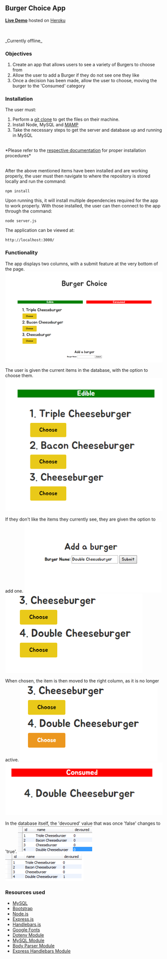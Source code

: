 ## Burger Choice App

<a href="#">**Live Demo**</a> hosted on <a href="https://heroku.com/">Heroku</a>

</br>
</br>
_Currently offline_

### Objectives
1. Create an app that allows users to see a variety of Burgers to choose from
2. Allow the user to add a Burger if they do not see one they like
3. Once a decision has been made, allow the user to choose, moving the burger to the 'Consumed' category

### Installation
The user must:
1. Perform a <a href="https://help.github.com/articles/fetching-a-remote/#clone">git clone</a> to get the files on their machine. 
2. Install Node, MySQL and <a href="https://www.mamp.info/en/">MAMP</a>
4. Take the necessary steps to get the server and database up and running in MySQL
</br>
*Please refer to the <a href="https://github.com/justinvert/Burger-Choice#resources-used">respective documentation</a> for proper installation procedures*
</br>
</br>

After the above mentioned items have been installed and are working properly, the user must then navigate to where the repository is stored locally and run the command:
```
npm install

```
Upon running this, it will install multiple dependencies required for the app to work properly.
With those installed, the user can then connect to the app through the command:
```
node server.js

```
The application can be viewed at:
```
http://localhost:3000/

```

### Functionality
The app displays two columns, with a submit feature at the very bottom of the page.
<img src="public/assets/img/burger-01.png">
</br>

The user is given the current items in the database, with the option to choose them.
<img src="public/assets/img/burger-02.png">
</br>

If they don't like the items they currently see, they are given the option to add one.
<img src="public/assets/img/burger-03.png">
<img src="public/assets/img/burger-04.png">
</br>

When chosen, the item is then moved to the right column, as it is no longer active.
<img src="public/assets/img/burger-05.png">
<img src="public/assets/img/burger-06.png">
</br>

In the database itself, the 'devoured' value that was once 'false' changes to 'true'.
<img src="public/assets/img/burger-07.png">
</br>
<img src="public/assets/img/burger-08.png">
</br>

### Resources used

*  <a href="https://www.mysql.com/">MySQL</a> 
*  <a href="https://getbootstrap.com/">Bootstrap</a> 
*  <a href="https://nodejs.org/en/">Node.js</a>
*  <a href="https://expressjs.com/">Express.js</a>
*  <a href="https://handlebarsjs.com/">Handlebars.js</a>
*  <a href="https://fonts.google.com/">Google Fonts</a>
*  <a href="https://www.npmjs.com/package/dotenv">Dotenv Module</a> 
*  <a href="https://www.npmjs.com/package/mysql">MySQL Module</a>
*  <a href="https://www.npmjs.com/package/body-parser">Body Parser Module</a>
*  <a href="https://www.npmjs.com/package/express-handlebars">Express Handlebars Module</a>
